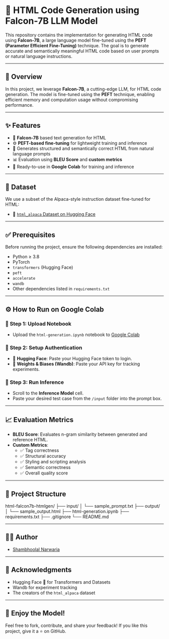 # 🚀 HTML Code Generation using Falcon-7B LLM Model

This repository contains the implementation for generating HTML code using **Falcon-7B**, a large language model fine-tuned using the **PEFT (Parameter Efficient Fine-Tuning)** technique. The goal is to generate accurate and semantically meaningful HTML code based on user prompts or natural language instructions.

---

## 🧠 Overview

In this project, we leverage **Falcon-7B**, a cutting-edge LLM, for HTML code generation. The model is fine-tuned using the **PEFT** technique, enabling efficient memory and computation usage without compromising performance.

---

## ✨ Features

- 🔮 **Falcon-7B** based text generation for HTML
- ⚙️ **PEFT-based fine-tuning** for lightweight training and inference
- 📝 Generates structured and semantically correct HTML from natural language prompts
- 📊 Evaluation using **BLEU Score** and **custom metrics**
- 🧪 Ready-to-use in **Google Colab** for training and inference

---

## 📂 Dataset

We use a subset of the Alpaca-style instruction dataset fine-tuned for HTML:

- 📁 [`html_alpaca` Dataset on Hugging Face](https://huggingface.co/datasets/ttbui/html_alpaca)

---

## ✅ Prerequisites

Before running the project, ensure the following dependencies are installed:

- Python ≥ 3.8
- PyTorch
- `transformers` (Hugging Face)
- `peft`
- `accelerate`
- `wandb`
- Other dependencies listed in `requirements.txt`

---

## ⚙️ How to Run on Google Colab

### 🔹 Step 1: Upload Notebook
- Upload the `html-generation.ipynb` notebook to [Google Colab](https://colab.research.google.com/)

### 🔹 Step 2: Setup Authentication
- 🔑 **Hugging Face**: Paste your Hugging Face token to login.
- 🔑 **Weights & Biases (Wandb)**: Paste your API key for tracking experiments.

### 🔹 Step 3: Run Inference
- Scroll to the **Inference Model** cell.
- Paste your desired test case from the `/input` folder into the prompt box.

---

## 📈 Evaluation Metrics

- **BLEU Score**: Evaluates n-gram similarity between generated and reference HTML.
- **Custom Metrics**:
  - ✅ Tag correctness
  - ✅ Structural accuracy
  - ✅ Styling and scripting analysis
  - ✅ Semantic correctness
  - ✅ Overall quality score

---

## 📁 Project Structure
html-falcon7b-htmlgen/
├── input/
│   └── sample_prompt.txt
├── output/
│   └── sample_output.html
├── html-generation.ipynb
├── requirements.txt
├── .gitignore
└── README.md

---

## 👨‍💻 Author

- [Shambhoolal Narwaria](https://github.com/mr-narwaria)

---

## 🌟 Acknowledgments

- Hugging Face 🤗 for Transformers and Datasets
- Wandb for experiment tracking
- The creators of the `html_alpaca` dataset

---

## 🎉 Enjoy the Model!

Feel free to fork, contribute, and share your feedback! If you like this project, give it a ⭐ on GitHub.
